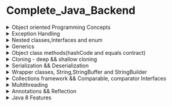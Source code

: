 # Complete_Java_Backend




<details>
<Summary>Object oriented Programming Concepts</Summary>

<h6>Class(Static) & Object(Non-static or Instance)</h6>

``` 
        
        Class
            - A class in Java is a blueprint or template for creating objects.
            - It defines the structure and behavior that objects created from the class will have. 
            - It consists of instance variables(fields/properties), methods(actions/behavior) and construtors(initilization), nested classes.
            - It is a logical entity.
            - To access class level methods or fields- we have to define them as static fields or static methods.
            - By default every class is child class of Object class in java - we can use object class methods on every class - inheritance.

        Object
           - It is a physical entity, it takes up the memory space
           - we use new keyword to create an instance of the class called object.
           - when we call new keyword on a class for creating object, it first invokes constructor - which is used to initializing fields.

      Example :

               // Define a class named "Person"
                class Person {
                    // Fields (attributes)
                    String name;
                    int age;
                
                    // Constructor
                    public Person(String name, int age) {
                        this.name = name;
                        this.age = age;
                    }
        
                    // Method to display information about the person
                    public void displayInfo() {
                        System.out.println("Name: " + name);
                        System.out.println("Age: " + age);
                    }
        }

            public class Main {
                public static void main(String[] args) {
                    // Create an object of the "Person" class
                    Person person1 = new Person("Alice", 30);
            
                    // Call the "displayInfo" method on the object
                    person1.displayInfo();
            
                    // Create another object of the "Person" class
                    Person person2 = new Person("Bob", 25);
            
                    // Call the "displayInfo" method on the second object
                    person2.displayInfo();
                }
            }


Static and Non-static:
======================
Fields:
=======
Static Fields:
    i. A static field is shared among all instances of a class (memory allocated only once and shared accross the objects).
    ii.Changes to a static field affect all instances and are persistent across objects.
Non-Static Fields:
   i.A non-static field is unique to each instance of a class.
   ii.Changes to a non-static field only affect the specific instance they are associated with

Syntax:
ClassName.staticField
ClassName.staticMethod()

Methods:
========
	Static Methods:
        i. A static method can be called on the class itself, without creating an instance.
        ii. Static methods cannot access non-static (instance) members directly, as they don't have access to an object's state.
Non-Static Methods:
        i. Non-static methods are associated with instances and can access both static and non-static members of the class.
        ii.They have access to the instance's state through the this keyword.

Syntax:
object.nonStaticField
object.nonStaticMethod()

Note 1 : Atleast one class in java file should always be public, if we don't explicitly define the class as public,
         else JVM by default takes fileName as public class name

Note 2 : JVM checks for public class and inside that public class - will check for "public static void main(String[] args)" method as this
         is start point for execution of program - we don't need to create instance of the class so it should be "static"


Static blocks && Instance blocks, instanceof keyword
====================================================

Example: static block
=====================
public class StaticBlockExample {

   // A static initialization block is executed when the class is loaded into memory,
   // and it runs only once, regardless of how many instances of the class are created.
   // It's typically used for class-level initialization.
   static {
        System.out.println("This is a static initialization block.");
    }

    public StaticBlockExample() {
        System.out.println("Constructor called.");
    }

    public static void main(String[] args) {
        StaticBlockExample obj1 = new StaticBlockExample();
        StaticBlockExample obj2 = new StaticBlockExample();
    }
}

Example : instance block
========================

//An instance initialization block is executed when an instance of the class is created even before the construtor
// It's useful for performing instance-specific initialization. gets loaded for every new instance creation
public class InstanceBlockExample {
    {
        System.out.println("This is an instance initialization block.");
    }

    public InstanceBlockExample() {
        System.out.println("Constructor called.");
    }

    public static void main(String[] args) {
        InstanceBlockExample obj1 = new InstanceBlockExample();
        InstanceBlockExample obj2 = new InstanceBlockExample();
    }
}

instanceof keyword example :
============================
class Animal {
    // This is the base class.
}

class Dog extends Animal {
    // This is a subclass of Animal.
}

class Cat extends Animal {
    // This is another subclass of Animal.
}

public class InstanceOfExample {
    public static void main(String[] args) {
        Animal animal = new Dog(); // Creating a Dog object and assigning it to an Animal reference.
        testAnimalType(animal);
        
        animal = new Cat(); // Creating a Cat object and assigning it to the same Animal reference.
        testAnimalType(animal);
    }

    public static void testAnimalType(Animal animal) {
        if (animal instanceof Dog) {
            System.out.println("It's a Dog!");
        } else if (animal instanceof Cat) {
            System.out.println("It's a Cat!");
        } else if (animal instanceof Animal) {
            System.out.println("It's an Animal!");
        } else {
            System.out.println("Unknown type");
        }
    }
}
// It's a Dog!
// It's a Cat!

What are the default values assigned to variables and instances in java?
- There are no default values assigned to the variables in java.
We need to initialize the value before using it. Otherwise, it will throw a compilation error of (Variable might not be initialized). 
- But for instance, if we create the object,
then the default value will be initialized by the default constructor depending on the data type. 
- If it is a reference, then it will be assigned to null. 
- If it is numeric, then it will assign to 0.
- If it is a boolean, then it will be assigned to false. Etc

```
    
<h6>Encapuslation(Access specifiers,packages, using getters/setters)</h6>


Packages : A package is a way to organize related classes and interfaces into a group or namespace.
- Preventing Name Conflicts
- Access Control
- Code Reusability
- package keyword is used to define a package and import is used to add a package
- By default java packages are - ![Alt Text](https://www.freetimelearning.com/java/uploadingimages/package%20in%20java.png)

Access modifiers : 
- Access modifiers in Java are keywords that control the visibility and accessibility of classes, fields (variables), methods (functions), and constructors within a Java program.
- They determine which parts of your code can be accessed from other classes or packages
![Alt Text](https://logicmojo.com/assets/dist/new_pages/images/access-modifiers-in-oops.png)

![Alt Text](https://1.bp.blogspot.com/-GCbzAxJ3_t8/XeqabcPeFCI/AAAAAAAABRY/LTJz83SB0zw9Ur7SNaEb2wMg3-QiEmuIACLcBGAsYHQ/s640/Access_Modifier.png)

```

Encapsulation :
===============
It is a mechanism in Java that bundles data (attributes) and the methods (functions) 
that operate on that data into a single unit known as a class.

- It hides the internal implementation details of a class, promoting information hiding.
- It provides a well-defined and controlled interface to interact with the object.
- Encapsulation begins by declaring the fields (variables) of a class as private.
- This means that the fields can only be accessed directly from within the class.
To allow controlled access to the private fields, you provide public methods (getters and setters) within the class.
These methods are used to read and modify the private field values.
   - Getter methods (e.g., getMethodName) retrieve the values of private fields.
   - Setter methods (e.g., setMethodName) modify the values of private fields.


Example of encapuslation :
--------------------------

public class Person {
    // Private fields
    private String name;
    private int age;

    // Constructor
    public Person(String name, int age) {
        this.name = name;
        setAge(age); // Using the setter method to validate and set age
    }

    // Getter method for name
    public String getName() {
        return name;
    }

    // Getter method for age
    public int getAge() {
        return age;
    }

    // Setter method for age with validation
    public void setAge(int age) {
        if (age >= 0 && age <= 120) { // Age validation
            this.age = age;
        } else {
            System.out.println("Invalid age");
        }
    }

    // Display information about the person
    public void displayInfo() {
        System.out.println("Name: " + name);
        System.out.println("Age: " + age);
    }

    public static void main(String[] args) {
        // Create a Person object
        Person person = new Person("Alice", 30);

        // Access and modify object's properties using getter and setter methods
        person.setAge(32);
        person.displayInfo();
    }
}




```

<h6>Abstraction(Interface, Abstract class, Interfaces vs abstract class)</h6>



```
Abstraction :
-------------
- Data Abstraction is the property by virtue of which only the essential details are displayed to the user.
The trivial or the non-essential units are not displayed to the user.
- Encapsulation  is data hiding(information hiding) while Abstraction is detailed hiding(implementation hiding)
- In Java, abstraction is achieved by interfaces and abstract classes. We can achieve 100% abstraction using interfaces.

Reasons for abstraction :
- To achieve loosely coupling
- To achieve security - hide certain details and only show the important details of an object.



Example for interface:
======================

// Define the Connectable interface
interface Connectable {
    void connectToInternet();
}

// Implementing classes
class Smartphone implements Connectable {
    private String brand;

    public Smartphone(String brand) {
        this.brand = brand;
    }

    @Override
    public void connectToInternet() {
        System.out.println(brand + " smartphone is connecting to the internet.");
    }
}

class Laptop implements Connectable {
    private String brand;

    public Laptop(String brand) {
        this.brand = brand;
    }

    @Override
    public void connectToInternet() {
        System.out.println(brand + " laptop is connecting to the internet.");
    }
}

class Tablet implements Connectable {
    private String brand;

    public Tablet(String brand) {
        this.brand = brand;
    }

    @Override
    public void connectToInternet() {
        System.out.println(brand + " tablet is connecting to the internet.");
    }
}

public class Main {
    public static void main(String[] args) {
        Smartphone iphone = new Smartphone("iPhone");
        Laptop dell = new Laptop("Dell");
        Tablet samsung = new Tablet("Samsung");

        iphone.connectToInternet();
        dell.connectToInternet();
        samsung.connectToInternet();
    }
}

Example for abstract class
==========================

// Abstract class representing an Electronic Device
abstract class ElectronicDevice {
    private String brand;
    private String model;
    private boolean poweredOn;

    public ElectronicDevice(String brand, String model) {
        this.brand = brand;
        this.model = model;
        this.poweredOn = false; // Devices start in a powered-off state
    }

    // Abstract method for turning on the device (to be implemented by subclasses)
    public abstract void powerOn();

    // Abstract method for turning off the device (to be implemented by subclasses)
    public abstract void powerOff();

    // Concrete method for displaying device information
    public void displayInfo() {
        System.out.println("Brand: " + brand);
        System.out.println("Model: " + model);
        System.out.println("Powered On: " + poweredOn);
    }
}

// Concrete subclass for smartphones
class Smartphone extends ElectronicDevice {
    public Smartphone(String brand, String model) {
        super(brand, model);
    }

    @Override
    public void powerOn() {
        System.out.println("Booting up the smartphone...");
        poweredOn = true;
    }

    @Override
    public void powerOff() {
        System.out.println("Shutting down the smartphone...");
        poweredOn = false;
    }

    // Additional smartphone-specific methods can be added here
}

// Concrete subclass for laptops
class Laptop extends ElectronicDevice {
    public Laptop(String brand, String model) {
        super(brand, model);
    }

    @Override
    public void powerOn() {
        System.out.println("Booting up the laptop...");
        poweredOn = true;
    }

    @Override
    public void powerOff() {
        System.out.println("Shutting down the laptop...");
        poweredOn = false;
    }

    // Additional laptop-specific methods can be added here
}

public class Main {
    public static void main(String[] args) {
        Smartphone myPhone = new Smartphone("Apple", "iPhone 12");
        Laptop myLaptop = new Laptop("Dell", "XPS 13");

        myPhone.displayInfo();
        myPhone.powerOn();
        myPhone.displayInfo();
        myPhone.powerOff();
        myPhone.displayInfo();

        System.out.println();

        myLaptop.displayInfo();
        myLaptop.powerOn();
        myLaptop.displayInfo();
        myLaptop.powerOff();
        myLaptop.displayInfo();
    }
}

```

- Differences between abstract class and interface

![Alt Text](https://i.pinimg.com/736x/02/ba/9c/02ba9c498b5e09b7c3f35a6c4bcfac82.jpg)





<h6>Polymorphism(Method overloading(Static/compile time binding)&method overriding(Runtime/Dynamic binding- reference type))</h6>

A)Method overloading
B)Method Overriding



<h6>Inheritance(types of inheritance, diamond problem, Reusabality)</h6>

![Alt Text](https://i0.wp.com/www.tutorialspoint.com/java/images/types_of_inheritance.jpg?zoom=2)

https://javagoal.com/multiple-inheritances-in-java/

</details>



<details>
<Summary>Exception Handling</Summary>
</details>

<details>
<Summary>Nested classes,Interfaces and enum</Summary>
</details>


<details>
<Summary>Generics</Summary>
</details>



<details>
<Summary>Object class methods(hashCode and equals contract)</Summary>
</details>

<details>
<Summary>Cloning - deep && shallow cloning</Summary>
</details>

<details>
<Summary>Serialization && Deserialization</Summary>
</details>

<details>
<Summary>Wrapper classes, String,StringBuffer and StringBuilder</Summary>
</details>

<details>
<Summary>Collections framework && Comparable, comparator Interfaces</Summary>
</details>


<details>
<Summary>Multithreading</Summary>
</details>


<details>
<Summary>Annotations && Reflection</Summary>
</details>

<details>
<Summary>Java 8 Features</Summary>
<h6>1. Lambda Expressions && Functional Interfaces</h6>


Syntax for lambda expressions

```
1.syntax - No need to add return statement in case of single line expression
(parameters) -> expression

2.Multiple Parameters Lambda
(x) -> x * 2

3.Lambda with No Parameters
(a, b) -> a + b

4.Block Lambda with Multiple Statements
() -> "Hello, World!"

5.Lambda with Method Reference
(x, y) -> {
    int sum = x + y;
    return sum;
}

6.Lambda with Type Declaration
(int x, int y) -> x * y

```

Example of lambda expression

```
@FunctionalInerface
interface Pen{
     void write(); // Single abstract method + any no of abstract and default methods
}

class Bluepen implements Pen{
    public void write(){
        System.out.println("Writing with blue pen....");
    }
}

public class Main {
   public static void main(String[] args) { 
      //Without Lambda expressions
      Bluepen bluePen = new Bluepen();
      takeNotes(bluePen);
      
      //with lambda expressions
      Pen pen = ()->System.out.println("Writing with blue pen....");
      takeNotes(pen);
   }

   public static void takeNotes(Pen pen){
      pen.write();
   }
}
```

<br>
<h6> 2.Method references</h6>

  - method references are a shorthand notation that allows you to refer to a method without actually invoking it
  - They provide a way to pass methods as arguments to functions or assign them to variables, making your code more concise and readable.
  - Method references are often used in functional programming and with features like the Stream API
  - There are four types of method references in Java

```

1.Reference to a Static Method: You can refer to a static method of a class using the class name
// Using a lambda expression
Function<Integer, Double> squareRoot = x -> Math.sqrt(x);

// Using a method reference
Function<Integer, Double> squareRootRef = Math::sqrt;


2.Reference to an Instance Method of a Particular Object: You can reference an instance method of a specific object by specifying the object before the method name.

String str = "Hello, World!";

// Using a lambda expression
Function<Integer, Character> charAt = i -> str.charAt(i);

// Using a method reference
Function<Integer, Character> charAtRef = str::charAt;


3.Reference to an Instance Method of an Arbitrary Object of a Particular Type:
List<String> names = Arrays.asList("Alice", "Bob", "Charlie");

// Using a lambda expression
names.forEach(name -> System.out.println(name));

// Using a method reference
names.forEach(System.out::println);


4.Reference to a Constructor: You can reference a constructor using the Class::new syntax
// Using a lambda expression
Supplier<String> stringSupplier = () -> new String();

// Using a constructor reference
Supplier<String> stringSupplierRef = String::new;

```

<br>
<h6> 3.Predefined Functional Interfaces and there examples</h6>
     - Java provides predefined functional interfaces which are avaliable in java.util.function package

![alt text](https://www.falkhausen.de/Java-8/java.util/function.png)


```
import java.util.function.Supplier;

public class FunctionInterfaces {
    public static void main(String[] args) {


      //  1.Supplier  : Represents a supplier of results without taking any input.
        Supplier<String> supplier = () -> "Hello, World!";
        String result = supplier.get();
        System.out.println(result); // Output: Hello, World!


        //2. Consumer : Represents an operation that takes an input argument and returns no result.
        Consumer<String> consumer = message -> System.out.println("Message: " + message);
        consumer.accept("Hello, Consumer!");

        //3.Predicate : Represents a boolean-valued function of one argument.
        Predicate<Integer> isEven = number -> number % 2 == 0;
        boolean result = isEven.test(4);
        System.out.println("Is 4 even? " + result); // Output: Is 4 even? true


        //4.Function : Represents a function that takes an argument of type T and produces a result of type R
        Function<Integer, String> intToString = number -> "Number: " + number;
        String result = intToString.apply(42);
        System.out.println(result); // Output: Number: 42


        // 5..UnaryOperator<T> : Represents an operation on a single operand of type T that produces a result of the same type T.
        UnaryOperator<Integer> square = number -> number * number;
        int result = square.apply(5);
        System.out.println("Square of 5: " + result); // Output: Square of 5: 25

        //6. BinaryOperator<T>: Represents an operation upon two operands of type T that produces a result of the same type T. 
        BinaryOperator<Integer> add = (a, b) -> a + b;
        int result = add.apply(3, 7);
        System.out.println("3 + 7 = " + result); // Output: 3 + 7 = 10

    }
}


```

     


<br>
<h6> 4.Optionals </h6>
     - The Optional class in Java is part of the java.util package and was introduced in Java 8
     - It is used to represent an object that may or may not contain a non-null value
     - The purpose of Optional is to handle scenarios where you have an object that can be null, and it provides a more robust and safe way to work with such values to avoid null pointer exceptions.

```

//1. empty() : Returns an empty Optional instance.
Optional<String> emptyOptional = Optional.empty();


//2. of(T value) : Creates an Optional containing the given non-null value.
Optional<String> nonEmptyOptional = Optional.of("Hello");


//3.ofNullable(T value) : Creates an Optional containing the given value if it's non-null; otherwise, returns an empty Optional.
String nullableValue = null;
Optional<String> optional = Optional.ofNullable(nullableValue); // Creates an empty Optional


//4.isPresent() : Returns true if there is a value present in the Optional, otherwise false.
Optional<String> optional = Optional.of("Hello");
boolean isPresent = optional.isPresent(); // Returns true

//5.ifPresent(Consumer<T> consumer) : Executes the given consumer function if a value is present.
Optional<String> optional = Optional.of("Hello");
optional.ifPresent(value -> System.out.println("Value: " + value)); // Prints "Value: Hello"

//6.orElse(T other) : Returns the value if present; otherwise, returns the specified default value.
Optional<String> optional = Optional.empty();
String result = optional.orElse("Default"); // result will be "Default"


//7.orElseGet(Supplier<T> supplier) : Returns the value if present; otherwise, returns the result of the specified supplier function.
Optional<String> optional = Optional.empty();
String result = optional.orElseGet(() -> "Default"); // result will be "Default"


//8.orElseThrow(Supplier<? extends X> exceptionSupplier) :  Returns the value if present; otherwise, throws an exception generated by the provided supplier.
Optional<String> optional = Optional.empty();
String result = optional.orElseThrow(() -> new NoSuchElementException("No value present"));

//9.map(Function<? super T, ? extends U> mapper) : If a value is present, applies the given mapping function to it and returns an Optional containing the result.
Optional<String> optional = Optional.of("Hello");
Optional<Integer> lengthOptional = optional.map(String::length); // Contains the length, i.e., 5

//10.filter(Predicate<? super T> predicate) : If a value is present and satisfies the given predicate, returns the Optional; otherwise, returns an empty Optional.
Optional<Integer> optional = Optional.of(42);
Optional<Integer> filteredOptional = optional.filter(num -> num > 50); // Returns an empty Optional


```
     

<br>
<h6> 5.Stream Intro, classes and interfaces</h6>


![Alt Text](https://www.logicbig.com/tutorials/core-java-tutorial/java-util-stream/stream-api-intro/images/stream-api.png)

Please check the collection class methods and Stream support class methods

![Alt Text](https://www.falkhausen.de/Java-8/java.util/stream/Collectors.png)



![Alt Text](https://www.falkhausen.de/Java-8/java.util/stream/StreamSupport.png)


![Alt Text](https://www.falkhausen.de/Java-8/java.util/stream/Stream.png)

<br>
<h6> 6.Relation ship between stream and functional interfaces</h6>



```
Example 1: **fliter, map and collect**

  fliter : Stream<T> filter(Predicate<? super T> predicate) - Predicate : checks for true or false and adds to stream
  map : <R> Stream<R> map(Function<? super T, ? extends R> mapper) - Function :  that takes an argument of type T and produces a result of type R
  collect : <R, A> R collect(Collector<? super T, A, R> collector) -  collecting elements from a stream into a specific type of collection.
  Collector : public static <T> Collector<T, ?, List<T>> toList() -  Collector is a class and it has many static methods - one such method is toList

  Conclusion :
    - .map , .filter and .collect are abstract methods defined by the Stream interface in Java, they accept predefined functional interface as arguments or parameters in java
    - So The actual implementation of these methods depends on the specific stream type.

   List<Float> productPriceList2 =productsList.stream()  
                                     .filter(p -> p.price > 30000)// filtering data  
                                     .map(p->p.price)        // fetching price  
                                     .collect(Collectors.toList()); // collecting as list  



 Example 2 : Reduce example

 reduce :
  - Many times, we need to perform operations where a stream reduces to single resultant value, Reducing is the repeated process of combining all elements.
  - reduce operation applies a binary operator to each element in the stream where the first argument to the operator is the return value of the previous application and second argument is the         current stream element. (Identity, accumlator and combiner)
  - T reduce(T identity, BinaryOperator<T> accumulator) - identity is initial value of type T and accumulator is a function for combining two values 
  -  Optional<T> reduce(BinaryOperator<T> accumulator) - overloaded one

      case 1 : summing all the elements
        List<Integer> array = Arrays.asList(-2, 0, 4, 6, 8);
        // Finding sum of all elements
        int sum = array.stream().reduce(0, (element1, element2) -> element1 + element2); // 16

        int product = IntStream.range(2, 8)
                     .reduce((num1, num2) -> num1 * num2)
                     .orElse(-1);


      case 2 : comparing against all strings to find the max length string

        List<String> words = Arrays.asList("GFG", "Geeks", "for",  "GeeksQuiz", "GeeksforGeeks");
  
        // The lambda expression passed to
        // reduce() method takes two Strings
        // and returns the longer String.
        // The result of the reduce() method is
        // an Optional because the list on which
        // reduce() is called may be empty.
        Optional<String> longestString = words.stream().reduce((word1, word2)-> word1.length() > word2.length() ? word1 : word2);
        longestString.ifPresent(System.out::println); //GeeksforGeeks

     case 3: combing different strings into one single string

        String[] array = { "Geeks", "for", "Geeks" };
  
        // The result of the reduce() method is
        // an Optional because the list on which
        // reduce() is called may be empty.
        Optional<String> String_combine = Arrays.stream(array)
                                           .reduce((str1, str2)
                                           -> str1 + "-" + str2);
        if (String_combine.isPresent()) {
            System.out.println(String_combine.get()); // Geeks-for-Geeks
        }

```

<br>
<h6> 7.Date and Time API</h6>


</details>



